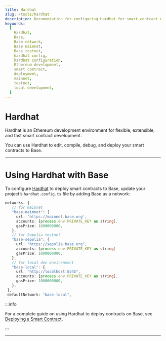 ```yaml
---
title: Hardhat
slug: /tools/hardhat
description: Documentation for configuring Hardhat for smart contract development on Base, including setup instructions for mainnet, testnet, and local development environments.
keywords:
  [
    Hardhat,
    Base,
    Base network,
    Base mainnet,
    Base testnet,
    hardhat config,
    hardhat configuration,
    Ethereum development,
    smart contract,
    deployment,
    mainnet,
    testnet,
    local development,
  ]
---
```


# Hardhat

Hardhat is an Ethereum development environment for flexible, extensible, and fast smart contract development.

You can use Hardhat to edit, compile, debug, and deploy your smart contracts to Base.

---

# Using Hardhat with Base

To configure [Hardhat](https://hardhat.org/) to deploy smart contracts to Base, update your project’s `hardhat.config.ts` file by adding Base as a network:

```typescript
networks: {
   // for mainnet
   "base-mainnet": {
     url: 'https://mainnet.base.org',
     accounts: [process.env.PRIVATE_KEY as string],
     gasPrice: 1000000000,
   },
   // for Sepolia testnet
   "base-sepolia": {
     url: "https://sepolia.base.org",
     accounts: [process.env.PRIVATE_KEY as string]
     gasPrice: 1000000000,
   },
   // for local dev environment
   "base-local": {
     url: "http://localhost:8545",
     accounts: [process.env.PRIVATE_KEY as string],
     gasPrice: 1000000000,
   },
 },
 defaultNetwork: "base-local",
```

:::info

For a complete guide on using Hardhat to deploy contracts on Base, see [Deploying a Smart Contract](/guides/deploy-smart-contracts).

:::

---
